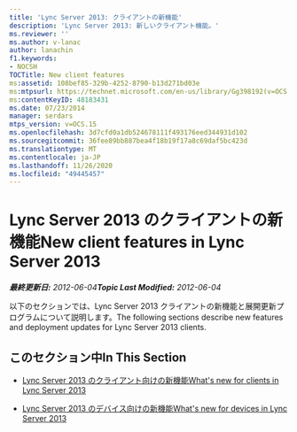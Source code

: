```yaml
---
title: 'Lync Server 2013: クライアントの新機能'
description: 'Lync Server 2013: 新しいクライアント機能。'
ms.reviewer: ''
ms.author: v-lanac
author: lanachin
f1.keywords:
- NOCSH
TOCTitle: New client features
ms:assetid: 108bef85-329b-4252-8790-b13d271bd03e
ms:mtpsurl: https://technet.microsoft.com/en-us/library/Gg398192(v=OCS.15)
ms:contentKeyID: 48183431
ms.date: 07/23/2014
manager: serdars
mtps_version: v=OCS.15
ms.openlocfilehash: 3d7cfd0a1db524678111f493176eed344931d102
ms.sourcegitcommit: 36fee89bb887bea4f18b19f17a8c69daf5bc423d
ms.translationtype: MT
ms.contentlocale: ja-JP
ms.lasthandoff: 11/26/2020
ms.locfileid: "49445457"
---
```

# <a name="new-client-features-in-lync-server-2013"></a><span data-ttu-id="02499-103">Lync Server 2013 のクライアントの新機能</span><span class="sxs-lookup"><span data-stu-id="02499-103">New client features in Lync Server 2013</span></span>

<div data-xmlns="http://www.w3.org/1999/xhtml">

<div class="topic" data-xmlns="http://www.w3.org/1999/xhtml" data-msxsl="urn:schemas-microsoft-com:xslt" data-cs="https://msdn.microsoft.com/">

<div data-asp="https://msdn2.microsoft.com/asp">



</div>

<div id="mainSection">

<div id="mainBody"><span data-ttu-id="02499-104">

<span> </span></span><span class="sxs-lookup"><span data-stu-id="02499-104">

<span> </span></span></span>

<span data-ttu-id="02499-105">_**最終更新日:** 2012-06-04_</span><span class="sxs-lookup"><span data-stu-id="02499-105">_**Topic Last Modified:** 2012-06-04_</span></span>

<span data-ttu-id="02499-106">以下のセクションでは、Lync Server 2013 クライアントの新機能と展開更新プログラムについて説明します。</span><span class="sxs-lookup"><span data-stu-id="02499-106">The following sections describe new features and deployment updates for Lync Server 2013 clients.</span></span>

<div>

## <a name="in-this-section"></a><span data-ttu-id="02499-107">このセクション中</span><span class="sxs-lookup"><span data-stu-id="02499-107">In This Section</span></span>

  - [<span data-ttu-id="02499-108">Lync Server 2013 のクライアント向けの新機能</span><span class="sxs-lookup"><span data-stu-id="02499-108">What's new for clients in Lync Server 2013</span></span>](lync-server-2013-what-s-new-for-clients.md)

  - [<span data-ttu-id="02499-109">Lync Server 2013 のデバイス向けの新機能</span><span class="sxs-lookup"><span data-stu-id="02499-109">What's new for devices in Lync Server 2013</span></span>](lync-server-2013-what-s-new-for-devices.md)

<span data-ttu-id="02499-110"></div>

</div>

<span> </span>

</div>

</div>

</span><span class="sxs-lookup"><span data-stu-id="02499-110"></div>

</div>

<span> </span>

</div>

</div>

</span></span></div>

